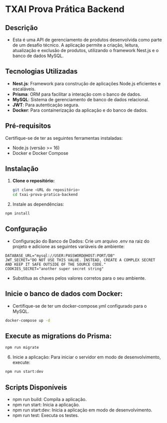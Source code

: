 # TXAI Prova Prática Backend

## Descrição
- Esta é uma API de gerenciamento de produtos desenvolvida como parte de um desafio técnico. A aplicação permite a criação, leitura, atualização e exclusão de produtos, utilizando o framework Nest.js e o banco de dados MySQL.

## Tecnologias Utilizadas
- **Nest.js**: Framework para construção de aplicações Node.js eficientes e escaláveis.
- **Prisma**: ORM para facilitar a interação com o banco de dados.
- **MySQL**: Sistema de gerenciamento de banco de dados relacional.
- **JWT**: Para autenticação segura.
- **Docker**: Para containerização da aplicação e do banco de dados.

## Pré-requisitos
Certifique-se de ter as seguintes ferramentas instaladas:
- Node.js (versão >= 16)
- Docker e Docker Compose

## Instalação

1. **Clone o repositório:**
   ```bash
   git clone <URL do repositório>
   cd txai-prova-pratica-backend
   ```
2. Instale as dependências:

```bash
npm install
```

## Confguração
- Configuração do Banco de Dados: Crie um arquivo .env na raiz do projeto e adicione as seguintes variáveis de ambiente:

```env
DATABASE_URL="mysql://USER:PASSWORD@HOST:PORT/DB"
JWT_SECRET="DO NOT USE THIS VALUE. INSTEAD, CREATE A COMPLEX SECRET AND KEEP IT SAFE OUTSIDE OF THE SOURCE CODE."
COOKIES_SECRET="another super secret string"
```
* Substitua as chaves pelos valores corretos para o seu ambiente.

## Inicie o banco de dados com Docker:
* Certifique-se de ter um docker-compose.yml configurado para o MySQL.
```bash
docker-compose up -d
```

## Execute as migrations do Prisma:
```bash
npm run migrate
```

6. Inicie a aplicação: Para iniciar o servidor em modo de desenvolvimento, execute:
```bash
npm run start:dev
```


## Scripts Disponíveis
- npm run build: Compila a aplicação.
- npm run start: Inicia a aplicação.
- npm run start:dev: Inicia a aplicação em modo de desenvolvimento.
- npm run test: Executa os testes.
